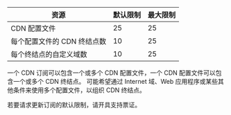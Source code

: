
| 资源 | 默认限制 | 最大限制 | 
| --- | --- | --- |
| CDN 配置文件 |25 |25 |
| 每个配置文件的 CDN 终结点数 |10 |25 |
| 每个终结点的自定义域数 |10 |25 |

一个 CDN 订阅可以包含一个或多个 CDN 配置文件，一个 CDN 配置文件可以包含一个或多个 CDN 终结点。 可能希望通过 Internet 域、Web 应用程序或某些其他条件来使用多个配置文件，以组织 CDN 终结点。 

若要请求更新订阅的默认限制，请开具支持票证。 

